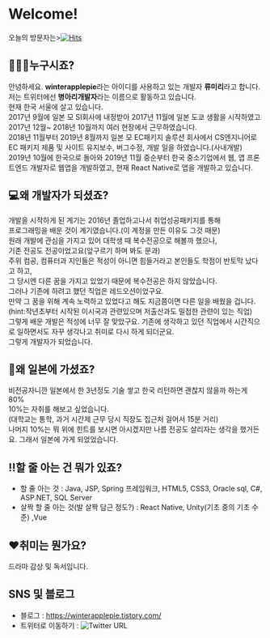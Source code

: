 # Welcome!
오늘의 방문자는>[![Hits](https://hits.seeyoufarm.com/api/count/incr/badge.svg?url=https%3A%2F%2Fgithub.com%2Fwinterapplepie)](https://hits.seeyoufarm.com)
## 🙎🏻‍♀️누구시죠?
안녕하세요. **winterapplepie**라는 아이디를 사용하고 있는 개발자 **류미리**라고 합니다.  
저는 트위터에선 **병아리개발자**라는 이름으로 활동하고 있습니다.  
현재 한국 서울에 살고 있습니다.  
2017년 9월에 일본 모 SI회사에 내정받아 2017년 11월에 일본 도쿄 생활을 시작하였고  
2017년 12월~ 2018년 10월까지 여러 현장에서 근무하였습니다.  
2018년 11월부터 2019년 8월까지 일본 모 EC패키지 솔루션 회사에서 CS엔지니어로  
EC 패키지 제품 및 사이트 유지보수, 버그수정, 개발 일을 하였습니다.(사내개발)  
2019년 10월에 한국으로 돌아와 2019년 11월 중순부터 한국 중소기업에서
웹, 앱 프론트엔드 개발자로 웹앱을 개발하였고, 현재 React Native로 앱을 개발하고 있습니다.

## 💻왜 개발자가 되셨죠?
개발을 시작하게 된 계기는 2016년 졸업하고나서 취업성공패키지를 통해  
프로그래밍을 배운 것이 계기였습니다.(이 계정을 만든 이유도 그것 때문)  
원래 개발에 관심을 가지고 있어 대학생 때 복수전공으로 해볼까 했으나,  
기존 전공도 전공이었고요(앞구르기 하며 봐도 문과)  
주위 컴공, 컴퓨터과 지인들은 적성이 아니면 힘들거라고 본인들도 학점이 반토막 났다고 하고,  
그 당시엔 다른 꿈을 가지고 있었기 때문에 복수전공은 하지 않았습니다.  
그러나 기존에 하려고 했던 직업은 레드오션이었구요.  
만약 그 꿈을 위해 계속 노력하고 있었다고 해도 지금쯤이면 다른 일을 배웠을 겁니다.  
(hint:작년초부터 시작된 이시국과 관련있으며 저출산과도 밀접한 관련이 있는 직업)    
그렇게 배운 개발은 적성에 너무 잘 맞았구요.
기존에 생각하고 있던 직업에서 시간직으로 일하면서도 자꾸 생각나고 취미로 다시 하게 되더군요.  
그렇게 개발자가 되었습니다.  

## 💬왜 일본에 가셨죠?
비전공자니깐 일본에서 한 3년정도 기술 쌓고 한국 리턴하면 괜찮지 않을까 하는게 80%  
10%는 자취를 해보고 싶었습니다.  
(대학교는 통학, 과거 시간제 근무 당시 직장도 집근처 걸어서 15분 거리)  
나머지 10%는 뭐 위에 힌트를 보시면 아시겠지만 나름 전공도 살리자는 생각을 했거든요. 
그래서 일본에 가게 되었었습니다.  

## ‼할 줄 아는 건 뭐가 있죠?
- 할 줄 아는 것 : Java, JSP, Spring 프레임워크, HTML5, CSS3, Oracle sql, C#, ASP.NET, SQL Server
- 살짝 할 줄 아는 것(발 살짝 담근 정도?) : React Native, Unity(기초 중의 기초 수준) ,Vue

## ❤취미는 뭔가요?
드라마 감상 및 독서입니다.

## SNS 및 블로그
- 블로그 : https://winterapplepie.tistory.com/
- 트위터로 이동하기 : ![Twitter URL](https://img.shields.io/twitter/url?style=social&url=https%3A%2F%2Ftwitter.com%2Fwinterapplepie1)
<!--
**winterapplepie/winterapplepie** is a ✨ _special_ ✨ repository because its `README.md` (this file) appears on your GitHub profile.

Here are some ideas to get you started:

- 🔭 I’m currently working on ...
- 🌱 I’m currently learning ...
- 👯 I’m looking to collaborate on ...
- 🤔 I’m looking for help with ...
- 💬 Ask me about ...
- 📫 How to reach me: ...
- 😄 Pronouns: ...
- ⚡ Fun fact: ...
-->
